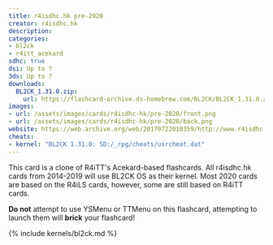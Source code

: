 ```yaml
---
title: r4isdhc.hk pre-2020
creator: r4isdhc.hk
description:
categories:
- bl2ck
- r4itt_acekard
sdhc: true
dsi: Up to ?
3ds: Up to ?
downloads:
  BL2CK_1.31.0.zip:
    url: https://flashcard-archive.ds-homebrew.com/BL2CK/BL2CK_1.31.0.zip
images:
- url: /assets/images/cards/r4isdhc-hk/pre-2020/front.png
- url: /assets/images/cards/r4isdhc-hk/pre-2020/back.png
website: https://web.archive.org/web/20170722010359/http://www.r4isdhc.hk/index.htm
cheats:
- kernel: "BL2CK 1.31.0: SD:/_rpg/cheats/usrcheat.dat"
---
```


This card is a clone of R4iTT's Acekard-based flashcards. All r4isdhc.hk cards from 2014-2019 will use BL2CK OS as their kernel. Most 2020 cards are based on the R4iLS cards, however, some are still based on R4iTT cards.

**Do not** attempt to use YSMenu or TTMenu on this flashcard, attempting to launch them will **brick** your flashcard!

{% include kernels/bl2ck.md %}